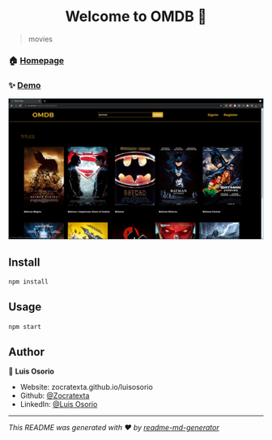 <h1 align="center">Welcome to OMDB 👋</h1>

> movies

### 🏠 [Homepage]()

### ✨ [Demo]()

<img alt="demo" src="https://raw.githubusercontent.com/Zocratexta/OMDB/main/public/demo-screen.png" />

## Install

```sh
npm install
```

## Usage

```sh
npm start
```

## Author

👤 **Luis Osorio**

* Website: zocratexta.github.io/luisosorio
* Github: [@Zocratexta](https://github.com/Zocratexta)
* LinkedIn: [@Luis Osorio](https://linkedin.com/in/luisosorio-dev)

***
_This README was generated with ❤️ by [readme-md-generator](https://github.com/kefranabg/readme-md-generator)_
